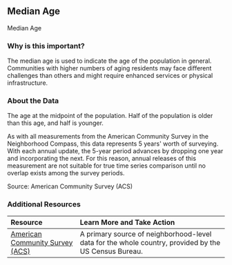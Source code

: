 ## Median Age
Median Age

### Why is this important?
The median age is used to indicate the age of the population in general. Communities with higher numbers of aging residents may face different challenges than others and might require enhanced services or physical infrastructure.

### About the Data
The age at the midpoint of the population. Half of the population is older than this age, and half is younger. 

As with all measurements from the American Community Survey in the Neighborhood Compass, this data represents 5 years' worth of surveying. With each annual update, the 5-year period advances by dropping one year and incorporating the next. For this reason, annual releases of this measurement are not suitable for true time series comparison until no overlap exists among the survey periods.

Source: American Community Survey (ACS) 

### Additional Resources

|Resource | Learn More and Take Action | 
|:--- | :--- |
|[American Community Survey (ACS)](https://www.census.gov/acs/www/) | A primary source of neighborhood-level data for the whole country, provided by the US Census Bureau.
